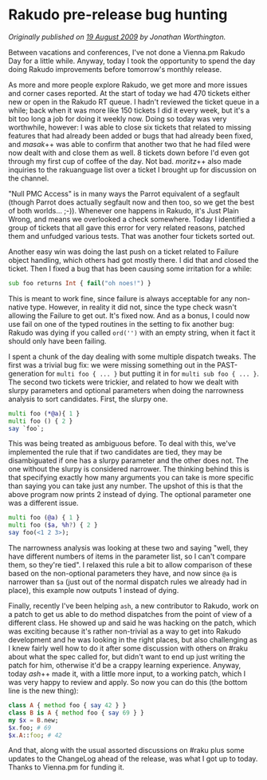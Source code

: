 # Rakudo pre-release bug hunting
    
*Originally published on [19 August 2009](https://use-perl.github.io/user/JonathanWorthington/journal/39498/) by Jonathan Worthington.*

Between vacations and conferences, I've not done a Vienna.pm Rakudo Day for a little while. Anyway, today I took the opportunity to spend the day doing Rakudo improvements before tomorrow's monthly release.

As more and more people explore Rakudo, we get more and more issues and corner cases reported. At the start of today we had 470 tickets either new or open in the Rakudo RT queue. I hadn't reviewed the ticket queue in a while; back when it was more like 150 tickets I did it every week, but it's a bit too long a job for doing it weekly now. Doing so today was very worthwhile, however: I was able to close six tickets that related to missing features that had already been added or bugs that had already been fixed, and *masak*++ was able to confirm that another two that he had filed were now dealt with and close them as well. 8 tickets down before I'd even got through my first cup of coffee of the day. Not bad. *moritz*++ also made inquiries to the rakuanguage list over a ticket I brought up for discussion on the channel.

"Null PMC Access" is in many ways the Parrot equivalent of a segfault (though Parrot does actually segfault now and then too, so we get the best of both worlds... ;-)). Whenever one happens in Rakudo, it's Just Plain Wrong, and means we overlooked a check somewhere. Today I identified a group of tickets that all gave this error for very related reasons, patched them and unfudged various tests. That was another four tickets sorted out.

Another easy win was doing the last push on a ticket related to Failure object handling, which others had got mostly there. I did that and closed the ticket. Then I fixed a bug that has been causing some irritation for a while:

```` raku
sub foo returns Int { fail("oh noes!") }
````

This is meant to work fine, since failure is always acceptable for any non-native type. However, in reality it did not, since the type check wasn't allowing the Failure to get out. It's fixed now. And as a bonus, I could now use fail on one of the typed routines in the setting to fix another bug: Rakudo was dying if you called `ord('')` with an empty string, when it fact it should only have been failing.

I spent a chunk of the day dealing with some multiple dispatch tweaks. The first was a trivial bug fix: we were missing something out in the PAST-generation for `multi foo { ... }` but putting it in for `multi sub foo { ... }`. The second two tickets were trickier, and related to how we dealt with slurpy parameters and optional parameters when doing the narrowness analysis to sort candidates. First, the slurpy one.

```` raku
multi foo (*@a){ 1 }
multi foo () { 2 }
say `foo`;
````

This was being treated as ambiguous before. To deal with this, we've implemented the rule that if two candidates are tied, they may be disambiguated if one has a slurpy parameter and the other does not. The one without the slurpy is considered narrower. The thinking behind this is that specifying exactly how many arguments you can take is more specific than saying you can take just any number. The upshot of this is that the above program now prints 2 instead of dying. The optional parameter one was a different issue.

```` raku
multi foo (@a) { 1 }
multi foo ($a, %h?) { 2 }
say foo(<1 2 3>);
````

The narrowness analysis was looking at these two and saying "well, they have different numbers of items in the parameter list, so I can't compare them, so they're tied". I relaxed this rule a bit to allow comparison of these based on the non-optional parameters they have, and now since `@a` is narrower than `$a` (just out of the normal dispatch rules we already had in place), this example now outputs 1 instead of dying.

Finally, recently I've been helping `ash`, a new contributor to Rakudo, work on a patch to get us able to do method dispatches from the point of view of a different class. He showed up and said he was hacking on the patch, which was exciting because it's rather non-trivial as a way to get into Rakudo development and he was looking in the right places, but also challenging as I knew fairly well how to do it after some discussion with others on #raku about what the spec called for, but didn't want to end up just writing the patch for him, otherwise it'd be a crappy learning experience. Anyway, today *ash*++ made it, with a little more input, to a working patch, which I was very happy to review and apply. So now you can do this (the bottom line is the new thing):

```` raku
class A { method foo { say 42 } }
class B is A { method foo { say 69 } }
my $x = B.new;
$x.foo; # 69
$x.A::foo; # 42
````

And that, along with the usual assorted discussions on #raku plus some updates to the ChangeLog ahead of the release, was what I got up to today. Thanks to Vienna.pm for funding it.
